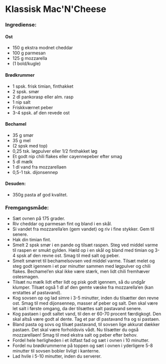 # Klassisk Mac'N'Cheese

### Ingrediense:
#### Ost
- 150 g ekstra modnet cheddar
- 100 g parmesan
- 125 g mozzarella
- (1 bold/kugle)

#### Brødkrummer
- 1 spsk. frisk timian, finthakket
- 2 spsk. smør
- 2 dl pankorasp eller alm. rasp
- 1 nip salt
- Friskkværnet peber
- 3-4 spsk. af den revede ost 

#### Bechamel
- 35 g smør
- 35 g mel
- (2 spsk med top)
- 0,25 tsk. løgpulver eller 1/2 finthakket løg
- Et godt nip chili flakes eller cayennepeber efter smag
- 5 dl mælk
- 1 dl vand fra mozzarellaen
- 0,5-1 tsk. dijonsennep 

#### Desuden: 
- 350g pasta af god kvalitet.

### Fremgangsmåde:
- Sæt ovnen på 175 grader.
- Riv cheddar og parmesan fint og bland i en skål.
- Si vandet fra mozzarella’en (gem vandet) og riv i fine stykker. Gem til senere.
- Hak din timian fint.
- Smelt 2 spsk smør i en pande og tilsæt raspen. Steg ved middel varme til raspen er smukt gylden. Hæld op i en skål og bland med timian og 3-4 spsk af den revne ost. Smag til med salt og peber.
- Smelt smørret til bechamelsovsen ved middel varme. Tilsæt melet og steg godt igennem i et par minutter sammen med løgpulver og chili flakes. Bechamel’en skal ikke være stærk, men lidt chili fremhæver ostesmagen.
- Tilsæt nu mælk lidt efter lidt og pisk godt igennem, så du undgår klumper. Tilsæt også 1 dl af den gemte væske fra mozzarella’en (kan erstattes af pastavand).
- Kog sovsen op og lad simre i 3-5 minutter, inden du tilsætter den revne ost. Smag til med dijonsennep, masser af peber og salt. Den skal være let salt i første omgang, da der tilsættes salt pastavand senere.
- Kog pastaen i godt saltet vand, til den er 60-70 procent færdigkogt. Den skal altså være godt al dente. Tag et par dl pastavand fra og si pastaen.
- Bland pasta og sovs og tilsæt pastavand, til sovsen lige akkurat dækker pastaen. Det skal være forholdsvis vådt. Nu tilsætter du også mozzarellaen! Smag til med ekstra salt og peber efter behov.
- Fordel hele herligheden i et ildfast fad og sæt i ovnen i 10 minutter.
- Fordel nu brødkrummerne på toppen og sæt i ovnen i yderligere 5-8 minutter til sovsen bobler livligt i kanterne.
- Lad hvile i 5-10 minutter, inden du serverer. 
